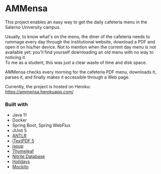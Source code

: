 # AMMensa

This project enables an easy way to get the daily cafeteria menu in the Salerno University campus.

Usually, to know what's on the menu, the diner of the cafeteria needs to rummage every day through the institutional
website, download a PDF and open it on his/her device. Not to mention when the current day menu is not available yet:
you'll find yourself downloading an old menu with no way to noticing it.  
To me as a student, this was just a clear waste of time and disk space.

AMMensa checks every morning for the cafeteria PDF menu, downloads it, parses it, and finally makes it accessible
through a Web page.

Currently, the project is hosted on Heroku: https://ammensa.herokuapp.com/

### Built with

- Java 11
- Docker
- Spring Boot, Spring WebFlux
- JUnit 5
- [ANTLR](https://www.antlr.org/)
- [iTextPDF 5](https://github.com/itext/itextpdf)
- [jsoup](https://www.jsoup.org/)
- [Thymeleaf](https://www.thymeleaf.org/)
- [Nitrite Database](https://www.dizitart.org/nitrite-database.html)
- [Holidays](https://github.com/gdepourtales/holidays)
- [Mockito](https://site.mockito.org)